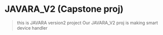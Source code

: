 # JAVARA_V2 (Capstone proj)

> this is JAVARA version2 project
> Our JAVARA_V2 proj is making smart device handler
